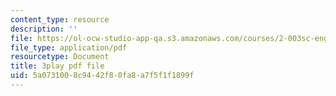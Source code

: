 ```yaml
---
content_type: resource
description: ''
file: https://ol-ocw-studio-app-qa.s3.amazonaws.com/courses/2-003sc-engineering-dynamics-fall-2011/5a0731008c9442f80fa8a7f5f1f1899f_p9DHjoLS3GA.pdf
file_type: application/pdf
resourcetype: Document
title: 3play pdf file
uid: 5a073100-8c94-42f8-0fa8-a7f5f1f1899f
---
```

